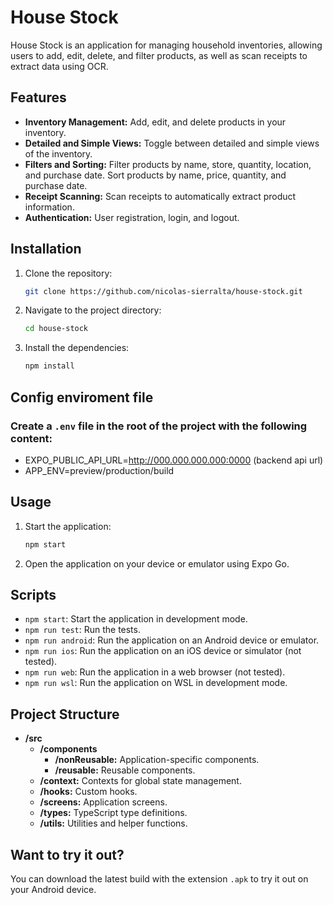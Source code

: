 # House Stock

House Stock is an application for managing household inventories, allowing users to add, edit, delete, and filter products, as well as scan receipts to extract data using OCR.

## Features

- **Inventory Management:** Add, edit, and delete products in your inventory.
- **Detailed and Simple Views:** Toggle between detailed and simple views of the inventory.
- **Filters and Sorting:** Filter products by name, store, quantity, location, and purchase date. Sort products by name, price, quantity, and purchase date.
- **Receipt Scanning:** Scan receipts to automatically extract product information.
- **Authentication:** User registration, login, and logout.

## Installation

1. Clone the repository:
    ```sh
    git clone https://github.com/nicolas-sierralta/house-stock.git
    ```
2. Navigate to the project directory:
    ```sh
    cd house-stock
    ```
3. Install the dependencies:
    ```sh
    npm install
    ```

## Config enviroment file

### Create a `.env` file in the root of the project with the following content:

- EXPO_PUBLIC_API_URL=http://000.000.000.000:0000 (backend api url)
- APP_ENV=preview/production/build

## Usage

1. Start the application:
    ```sh
    npm start
    ```
2. Open the application on your device or emulator using Expo Go.

## Scripts

- `npm start`: Start the application in development mode.
- `npm run test`: Run the tests.
- `npm run android`: Run the application on an Android device or emulator.
- `npm run ios`: Run the application on an iOS device or simulator (not tested).
- `npm run web`: Run the application in a web browser (not tested).
- `npm run wsl`: Run the application on WSL in development mode.

## Project Structure

- **/src**
  - **/components**
    - **/nonReusable:** Application-specific components.
    - **/reusable:** Reusable components.
  - **/context:** Contexts for global state management.
  - **/hooks:** Custom hooks.
  - **/screens:** Application screens.
  - **/types:** TypeScript type definitions.
  - **/utils:** Utilities and helper functions.

## Want to try it out?

You can download the latest build with the extension `.apk` to try it out on your Android device.






